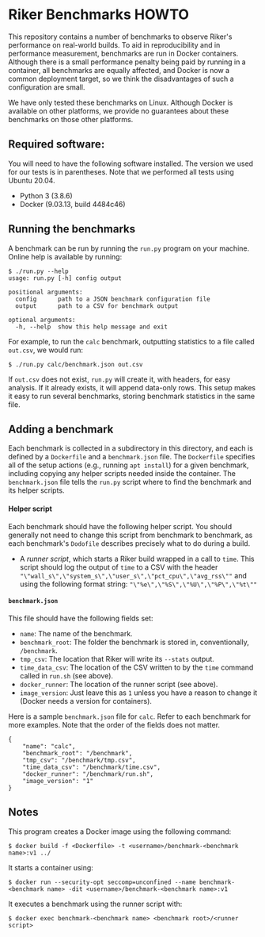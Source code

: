 # Riker Benchmarks HOWTO

This repository contains a number of benchmarks to observe Riker's performance on real-world builds.  To aid in reproducibility and in performance measurement, benchmarks are run in Docker containers.  Although there is a small performance penalty being paid by running in a container, all benchmarks are equally affected, and Docker is now a common deployment target, so we think the disadvantages of such a configuration are small.

We have only tested these benchmarks on Linux.  Although Docker is available on other platforms, we provide no guarantees about these benchmarks on those other platforms.

## Required software:

You will need to have the following software installed.  The version we used for our tests is in parentheses.  Note that we performed all tests using Ubuntu 20.04.

* Python 3 (3.8.6)
* Docker (9.03.13, build 4484c46)

## Running the benchmarks

A benchmark can be run by running the `run.py` program on your machine.  Online help is available by running:

```
$ ./run.py --help
usage: run.py [-h] config output

positional arguments:
  config      path to a JSON benchmark configuration file
  output      path to a CSV for benchmark output

optional arguments:
  -h, --help  show this help message and exit
```

For example, to run the `calc` benchmark, outputting statistics to a file called `out.csv`, we would run:

```
$ ./run.py calc/benchmark.json out.csv
```

If `out.csv` does not exist, `run.py` will create it, with headers, for easy analysis.  If it already exists, it will append data-only rows.  This setup makes it easy to run several benchmarks, storing benchmark statistics in the same file.

## Adding a benchmark

Each benchmark is collected in a subdirectory in this directory, and each is defined by a `Dockerfile` and a `benchmark.json` file.  The `Dockerfile` specifies all of the setup actions (e.g., running `apt install`) for a given benchmark, including copying any helper scripts needed inside the container.  The `benchmark.json` file tells the `run.py` script where to find the benchmark and its helper scripts.

#### Helper script

Each benchmark should have the following helper script.  You should generally not need to change this script from benchmark to benchmark, as each benchmark's `Dodofile` describes precisely what to do during a build.

* A _runner script_, which starts a Riker build wrapped in a call to `time`.  This script should log the output of `time` to a CSV with the header `"\"wall_s\",\"system_s\",\"user_s\",\"pct_cpu\",\"avg_rss\""` and using the following format string: `"\"%e\",\"%S\",\"%U\",\"%P\",\"%t\""`

#### `benchmark.json`

This file should have the following fields set:

* `name`: The name of the benchmark.
* `benchmark_root`: The folder the benchmark is stored in, conventionally, `/benchmark`.
* `tmp_csv`: The location that Riker will write its `--stats` output.
* `time_data_csv`: The location of the CSV written to by the `time` command called in `run.sh` (see above).
* `docker_runner`: The location of the runner script (see above).
* `image_version`: Just leave this as `1` unless you have a reason to change it (Docker needs a version for containers).

Here is a sample `benchmark.json` file for `calc`.  Refer to each benchmark for more examples.  Note that the order of the fields does not matter.

```
{
    "name": "calc",
    "benchmark_root": "/benchmark",
    "tmp_csv": "/benchmark/tmp.csv",
    "time_data_csv": "/benchmark/time.csv",
    "docker_runner": "/benchmark/run.sh",
    "image_version": "1"
}
```

## Notes

This program creates a Docker image using the following command:

```
$ docker build -f <Dockerfile> -t <username>/benchmark-<benchmark name>:v1 ../
```

It starts a container using:

```
$ docker run --security-opt seccomp=unconfined --name benchmark-<benchmark name> -dit <username>/benchmark-<benchmark name>:v1
```

It executes a benchmark using the runner script with:

```
$ docker exec benchmark-<benchmark name> <benchmark root>/<runner script>
```
